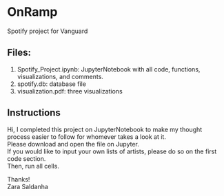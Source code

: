 # OnRamp
Spotify project for Vanguard

## Files:
1. Spotify_Project.ipynb: JupyterNotebook with all code, functions, visualizations, and comments.
2. spotify.db: database file
3. visualization.pdf: three visualizations 

## Instructions
Hi, I completed this project on JupyterNotebook to make my thought process easier to follow for whomever takes a look at it.  
Please download and open the file on Jupyter.  
If you would like to input your own lists of artists, please do so on the first code section.  
Then, run all cells.

Thanks!  
Zara Saldanha
